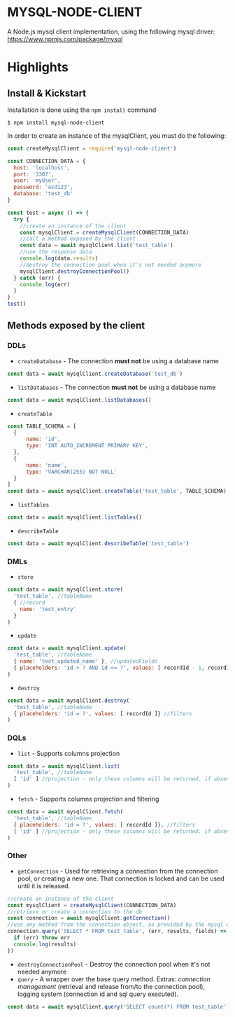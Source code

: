 # MYSQL-NODE-CLIENT
A Node.js mysql client implementation, using the following mysql driver: https://www.npmjs.com/package/mysql

# Highlights

## Install & Kickstart

Installation is done using the `npm install` command

```
$ npm install mysql-node-client
```

In order to create an instance of the mysqlClient, you must do the following:

```javascript
const createMysqlClient = require('mysql-node-client')

const CONNECTION_DATA = {
  host: 'localhost',
  port: '3307',
  user: 'myUser',
  password: 'asd123',
  database: 'test_db'
}

const test = async () => {
  try {
    //create an instance of the client
    const mysqlClient = createMysqlClient(CONNECTION_DATA)
    //call a method exposed by the client
    const data = await mysqlClient.list('test_table')
    //use the response data
    console.log(data.results)
    //destroy the connection pool when it's not needed anymore
    mysqlClient.destroyConnectionPool()
  } catch (err) {
    console.log(err)
  }
}
test()
```

## Methods exposed by the client
### __DDLs__

* `createDatabase` - The connection __must not__ be using a database name
```javascript
const data = await mysqlClient.createDatabase('test_db')
```
* `listDatabases` - The connection __must not__ be using a database name
```javascript
const data = await mysqlClient.listDatabases()
```
* `createTable`
```javascript
const TABLE_SCHEMA = [
  {
      name: 'id',
      type: 'INT AUTO_INCREMENT PRIMARY KEY',
  },
  {
      name: 'name',
      type: 'VARCHAR(255) NOT NULL'
  }
]
const data = await mysqlClient.createTable('test_table', TABLE_SCHEMA)
```
* `listTables`
```javascript
const data = await mysqlClient.listTables()
```
* `describeTable`
```javascript
const data = await mysqlClient.describeTable('test_table')
```

### __DMLs__
* `store`
```javascript
const data = await mysqlClient.store(
  'test_table', //tableName
  { //record
    name: 'test_entry'
  }
)
```
* `update`
```javascript
const data = await mysqlClient.update(
  'test_table', //tableName
  { name: 'test_updated_name' }, //updatedFields
  { placeholders: 'id > ? AND id <= ?', values: [ recordId - 1, recordId ]} //filters
)

```
* `destroy`
```javascript
const data = await mysqlClient.destroy(
  'test_table', //tableName
  { placeholders: 'id = ?', values: [ recordId ]} //filters
)
```

### __DQLs__
* `list` - Supports columns projection
```javascript
const data = await mysqlClient.list(
  'test_table', //tableName
  [ 'id' ] //projection - only these columns will be returned. if absent, all columns are displayed
)
```
* `fetch` - Supports columns projection and filtering
```javascript
const data = await mysqlClient.fetch(
  'test_table', //tableName
  { placeholders: 'id = ?', values: [ recordId ]}, //filters
  [ 'id' ] //projection - only these columns will be returned. if absent, all columns are displayed
)
```

### __Other__
* `getConnection` - Used for retrieving a connection from the connection pool, or creating a new one. That connection is locked and can be used until it is released.
```javascript
//create an instance of the client
const mysqlClient = createMysqlClient(CONNECTION_DATA)
//retrieve or create a connection to the db
const connection = await mysqlClient.getConnection()
//use any method from the connection object, as provided by the mysql driver
connection.query('SELECT * FROM test_table', (err, results, fields) => {
  if (err) throw err
  console.log(results)
})
```
* `destroyConnectionPool` - Destroy the connection pool when it's not needed anymore
* `query` - A wrapper over the base query method. Extras: _connection management_ (retrieval and release from/to the connection pool), logging system (connection id and sql query executed).
```javascript
const data = await mysqlClient.query('SELECT count(*) FROM test_table')
```

